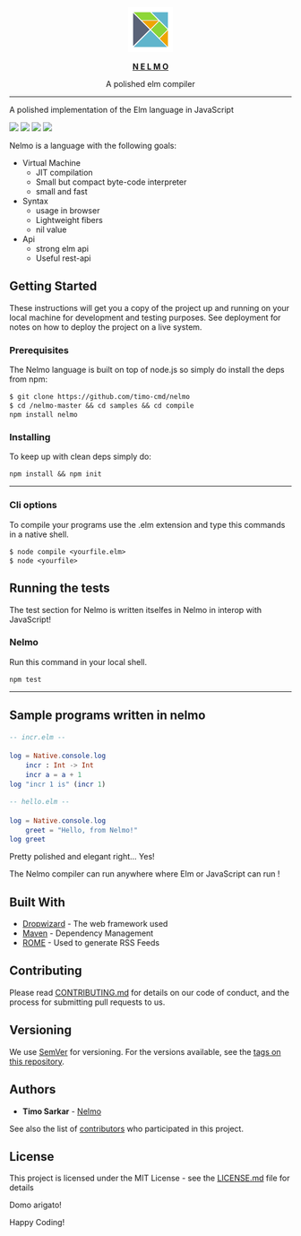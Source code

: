 <div align="center">
  <a href="https://elm-lang.org/" target="_blank"><img src="https://github.com/timo-cmd/nelmo/blob/master/images/elm.png" alt="NUA-LANG" style="max-width:100%; margin: 0 auto;" width="80" height="80">
  <p><b>N E L M O</b></p></a>
  <p>A polished elm compiler</p>
</div>

---


A polished implementation of the Elm language in JavaScript

![](https://img.shields.io/badge/build-passing-brightgreen)
![](https://img.shields.io/badge/circleci-passing-brightgreen)
![](https://img.shields.io/badge/chat-on%20googleGroups-dodgerblue)
![](https://img.shields.io/badge/Self--host-passing-dodgerblue)

Nelmo is a language with the following goals:
* Virtual Machine
  * JIT compilation
  * Small but compact byte-code interpreter  
  * small and fast
* Syntax
  * usage in browser
  * Lightweight fibers
  * nil value
* Api
  * strong elm api 
  * Useful rest-api
  

  

## Getting Started

These instructions will get you a copy of the project up and running on your local machine for development and testing purposes. See deployment for notes on how to deploy the project on a live system.

### Prerequisites

The Nelmo language is built on top of node.js so simply do install the deps from npm:

```
$ git clone https://github.com/timo-cmd/nelmo
$ cd /nelmo-master && cd samples && cd compile
npm install nelmo
```

### Installing

To keep up with clean deps simply do:

```
npm install && npm init
```
<hr>

### Cli options

To compile your programs use the .elm extension and type this commands in a native shell.

```
$ node compile <yourfile.elm> 
$ node <yourfile>
```


## Running the tests

The test section for Nelmo is written itselfes in Nelmo in interop with JavaScript!

### Nelmo

Run this command in your local shell.

```
npm test
```

---
## Sample programs written in nelmo

```Elm
-- incr.elm --

log = Native.console.log
    incr : Int -> Int
    incr a = a + 1
log "incr 1 is" (incr 1)
```

```Elm
-- hello.elm --

log = Native.console.log
    greet = "Hello, from Nelmo!"
log greet
```

Pretty polished and elegant right... Yes!

The Nelmo compiler can run anywhere where Elm or JavaScript can run !

## Built With

* [Dropwizard](http://www.dropwizard.io/1.0.2/docs/) - The web framework used
* [Maven](https://maven.apache.org/) - Dependency Management
* [ROME](https://rometools.github.io/rome/) - Used to generate RSS Feeds

## Contributing

Please read [CONTRIBUTING.md](https://github.com/timo-cmd/nelmo/contributing.md) for details on our code of conduct, and the process for submitting pull requests to us.

## Versioning

We use [SemVer](http://semver.org/) for versioning. For the versions available, see the [tags on this repository](https://github.com/your/project/tags). 

## Authors

* **Timo Sarkar**  - [Nelmo](https://github.com/timo-cmd/nelmo/README.md)

See also the list of [contributors](https://github.com/your/project/contributors) who participated in this project.

## License

This project is licensed under the MIT License - see the [LICENSE.md](LICENSE.md) file for details

Domo arigato!

Happy Coding!




